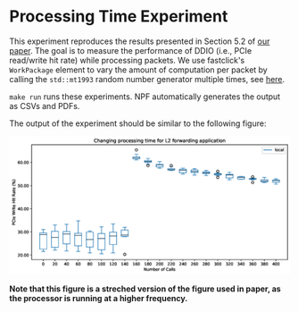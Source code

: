 # Processing Time Experiment

This experiment reproduces the results presented in Section 5.2 of [our paper][ddio-atc-paper]. The goal is to measure the performance of DDIO (i.e., PCIe read/write hit rate) while processing packets. We use fastclick's `WorkPackage` element to vary the amount of computation per packet by calling the `std::mt1993` random number generator multiple times, see [here][workpackage-wiki].

`make run` runs these experiments. NPF automatically generates the output as CSVs and PDFs.

The output of the experiment should be similar to the following figure:

![sample](ddio-process-time-sample-1.png "Processing Time Results - PCIe Write Hit Rate")

**Note that this figure is a streched version of the figure used in paper, as the processor is running at a higher frequency.**

[ddio-atc-paper]: https://people.kth.se/~farshin/documents/ddio-atc20.pdf
[workpackage-wiki]: https://github.com/tbarbette/fastclick/wiki/WorkPackage
